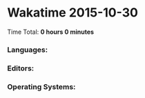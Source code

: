 # Wakatime 2015-10-30

Time Total: **0 hours 0 minutes**

### Languages:

### Editors:

### Operating Systems:

